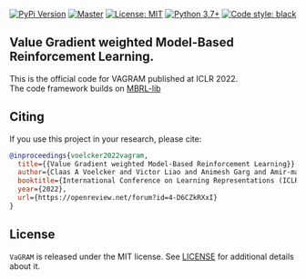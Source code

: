 [![PyPi Version](https://img.shields.io/pypi/v/mbrl)](https://pypi.org/project/mbrl/)
[![Master](https://github.com/facebookresearch/mbrl-lib/workflows/CI/badge.svg)](https://github.com/facebookresearch/mbrl-lib/actions?query=workflow%3ACI)
[![License: MIT](https://img.shields.io/badge/license-MIT-blue.svg)](https://github.com/facebookresearch/mbrl-lib/tree/master/LICENSE)
[![Python 3.7+](https://img.shields.io/badge/python-3.7+-blue.svg)](https://www.python.org/downloads/release/python-360/)
[![Code style: black](https://img.shields.io/badge/code%20style-black-000000.svg)](https://github.com/psf/black)
 
## Value Gradient weighted Model-Based Reinforcement Learning.

This is the official code for VAGRAM published at ICLR 2022.  
The code framework builds on [MBRL-lib](https://github.com/facebookresearch/mbrl-lib)


## Citing
If you use this project in your research, please cite:

```BibTeX
@inproceedings{voelcker2022vagram,
  title={{Value Gradient weighted Model-Based Reinforcement Learning}}, 
  author={Claas A Voelcker and Victor Liao and Animesh Garg and Amir-massoud Farahmand},
  booktitle={International Conference on Learning Representations (ICLR)},
  year={2022},
  url={https://openreview.net/forum?id=4-D6CZkRXxI}
}
```

## License
`VaGRAM` is released under the MIT license. See [LICENSE](LICENSE) for additional details about it. 
